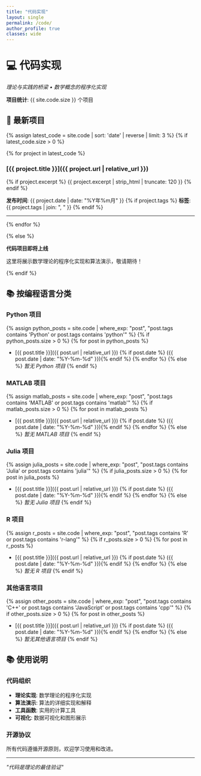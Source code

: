 ```yaml
---
title: "代码实现"
layout: single
permalink: /code/
author_profile: true
classes: wide
---
```


# 💻 代码实现

*理论与实践的桥梁 • 数学概念的程序化实现*

**项目统计**: {{ site.code.size }} 个项目

## 🚀 最新项目

{% assign latest_code = site.code | sort: 'date' | reverse | limit: 3 %}
{% if latest_code.size > 0 %}

{% for project in latest_code %}
### [{{ project.title }}]({{ project.url | relative_url }})

{% if project.excerpt %}
{{ project.excerpt | strip_html | truncate: 120 }}
{% endif %}

**发布时间**: {{ project.date | date: "%Y年%m月" }}
{% if project.tags %}
**标签**: {{ project.tags | join: ", " }}
{% endif %}

---
{% endfor %}

{% else %}

**代码项目即将上线**

这里将展示数学理论的程序化实现和算法演示，敬请期待！

{% endif %}

## 📚 按编程语言分类

### Python 项目
{% assign python_posts = site.code | where_exp: "post", "post.tags contains 'Python' or post.tags contains 'python'" %}
{% if python_posts.size > 0 %}
{% for post in python_posts %}
- [{{ post.title }}]({{ post.url | relative_url }}) {% if post.date %} ({{ post.date | date: "%Y-%m-%d" }}){% endif %}
{% endfor %}
{% else %}
*暂无 Python 项目*
{% endif %}

### MATLAB 项目
{% assign matlab_posts = site.code | where_exp: "post", "post.tags contains 'MATLAB' or post.tags contains 'matlab'" %}
{% if matlab_posts.size > 0 %}
{% for post in matlab_posts %}
- [{{ post.title }}]({{ post.url | relative_url }}) {% if post.date %} ({{ post.date | date: "%Y-%m-%d" }}){% endif %}
{% endfor %}
{% else %}
*暂无 MATLAB 项目*
{% endif %}

### Julia 项目
{% assign julia_posts = site.code | where_exp: "post", "post.tags contains 'Julia' or post.tags contains 'julia'" %}
{% if julia_posts.size > 0 %}
{% for post in julia_posts %}
- [{{ post.title }}]({{ post.url | relative_url }}) {% if post.date %} ({{ post.date | date: "%Y-%m-%d" }}){% endif %}
{% endfor %}
{% else %}
*暂无 Julia 项目*
{% endif %}

### R 项目
{% assign r_posts = site.code | where_exp: "post", "post.tags contains 'R' or post.tags contains 'r-lang'" %}
{% if r_posts.size > 0 %}
{% for post in r_posts %}
- [{{ post.title }}]({{ post.url | relative_url }}) {% if post.date %} ({{ post.date | date: "%Y-%m-%d" }}){% endif %}
{% endfor %}
{% else %}
*暂无 R 项目*
{% endif %}

### 其他语言项目
{% assign other_posts = site.code | where_exp: "post", "post.tags contains 'C++' or post.tags contains 'JavaScript' or post.tags contains 'cpp'" %}
{% if other_posts.size > 0 %}
{% for post in other_posts %}
- [{{ post.title }}]({{ post.url | relative_url }}) {% if post.date %} ({{ post.date | date: "%Y-%m-%d" }}){% endif %}
{% endfor %}
{% else %}
*暂无其他语言项目*
{% endif %}

## 📚 使用说明

### 代码组织
- **理论实现**: 数学理论的程序化实现
- **算法演示**: 算法的详细实现和解释  
- **工具函数**: 实用的计算工具
- **可视化**: 数据可视化和图形展示

### 开源协议
所有代码遵循开源原则，欢迎学习使用和改进。

---

*"代码是理论的最佳验证"*
